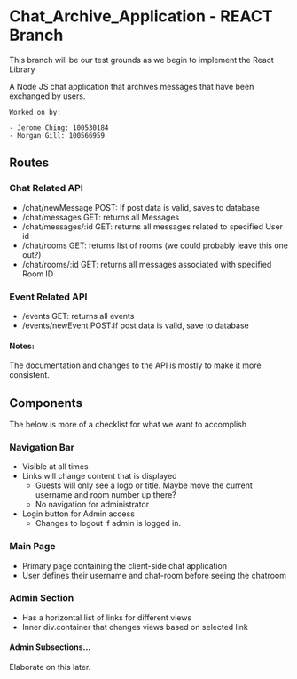 # Chat_Archive_Application - REACT Branch
This branch will be our test grounds as we begin to implement the React Library

A Node JS chat application that archives messages that have been exchanged by users.

	Worked on by:

	- Jerome Ching: 100530184
	- Morgan Gill: 100566959
## Routes
### Chat Related API
 - /chat/newMessage  	POST: If post data is valid, saves to database
 - /chat/messages  	GET: returns all Messages
 - /chat/messages/:id  	GET: returns all messages related to specified User id
 - /chat/rooms		GET: returns list of rooms (we could probably leave this one out?)
 - /chat/rooms/:id	GET: returns all messages associated with specified Room ID
### Event Related API
 - /events		GET: returns all events
 - /events/newEvent	POST:If post data is valid, save to database

#### Notes:
The documentation and changes to the API is mostly to make it more consistent.

## Components
The below is more of a checklist for what we want to accomplish
### Navigation Bar
 - Visible at all times
 - Links will change content that is displayed
   - Guests will only see a logo or title.  Maybe move the current username and room number up there?
   - No navigation for administrator
 - Login button for Admin access
   - Changes to logout if admin is logged in.
### Main Page
 - Primary page containing the client-side chat application
 - User defines their username and chat-room before seeing the chatroom
### Admin Section
 - Has a horizontal list of links for different views
 - Inner div.container that changes views based on selected link
#### Admin Subsections...
Elaborate on this later.
